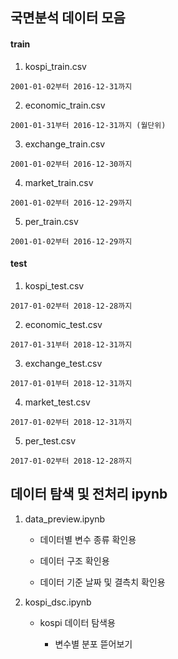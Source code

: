 ## 국면분석 데이터 모음


#### train
  1. kospi_train.csv
  
    2001-01-02부터 2016-12-31까지
    
    
  2. economic_train.csv
  
    2001-01-31부터 2016-12-31까지 (월단위)
    
    
  3. exchange_train.csv
  
    2001-01-02부터 2016-12-30까지
    
    
  4. market_train.csv
  
    2001-01-02부터 2016-12-29까지
    
    
  5. per_train.csv
  
    2001-01-02부터 2016-12-29까지
    
    
#### test 

  1. kospi_test.csv
  
    2017-01-02부터 2018-12-28까지
    
    
  2. economic_test.csv
  
    2017-01-31부터 2018-12-31까지
    
    
  3. exchange_test.csv
  
    2017-01-01부터 2018-12-31까지
    
    
  4. market_test.csv
  
    2017-01-02부터 2018-12-31까지
    
    
  5. per_test.csv
  
    2017-01-02부터 2018-12-28까지
    
    
    
## 데이터 탐색 및 전처리 ipynb


1. data_preview.ipynb

    - 데이터별 변수 종류 확인용
  
    - 데이터 구조 확인용
  
    - 데이터 기준 날짜 및 결측치 확인용


  
2. kospi_dsc.ipynb

    - kospi 데이터 탐색용
  
      - 변수별 분포 뜯어보기
